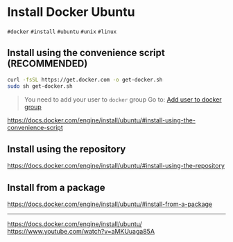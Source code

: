 # Install Docker Ubuntu

`#docker` `#install` `#ubuntu` `#unix` `#linux`


## Install using the convenience script (RECOMMENDED)

```bash
curl -fsSL https://get.docker.com -o get-docker.sh
sudo sh get-docker.sh
```

> You need to add your user to `docker` group
> Go to: [Add user to docker group](../../PROFESSIONAL%20b269b6fe1356409c808ecfe0996fc571/Add%20user%20to%20docker%20group.md)

https://docs.docker.com/engine/install/ubuntu/#install-using-the-convenience-script

## Install using the repository
https://docs.docker.com/engine/install/ubuntu/#install-using-the-repository

## Install from a package

https://docs.docker.com/engine/install/ubuntu/#install-from-a-package


---

https://docs.docker.com/engine/install/ubuntu/
https://www.youtube.com/watch?v=aMKUuaga85A